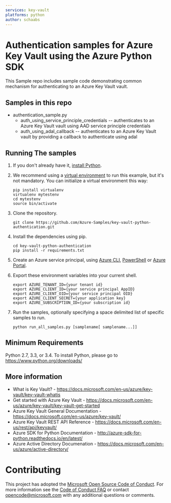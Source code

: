 ```yaml
---
services: key-vault
platforms: python
author: schaabs
---
```

# Authentication samples for Azure Key Vault using the Azure Python SDK

This Sample repo includes sample code demonstrating common mechanism for authenticating to an Azure Key Vault vault.

## Samples in this repo
* authentication_sample.py
  * auth_using_service_principle_credentials -- authenticates to an Azure Key Vault vault using AAD service principle credentials 
  * auth_using_adal_callback -- authenticates to an Azure Key Vault vault by providing a callback to authenticate using adal


## Running The samples
1. If you don't already have it, [install Python](https://www.python.org/downloads/).

2. We recommend using a [virtual environment](https://docs.python.org/3/tutorial/venv.html) to run this example, but it's not mandatory. You can initialize a virtual environment this way:

    ```
    pip install virtualenv
    virtualenv mytestenv
    cd mytestenv
    source bin/activate
    ```

3. Clone the repository.

    ```
    git clone https://github.com/Azure-Samples/key-vault-python-authentication.git
    ```

4. Install the dependencies using pip.

    ```
    cd key-vault-python-authentication
    pip install -r requirements.txt
    ```

5. Create an Azure service principal, using 
[Azure CLI](http://azure.microsoft.com/documentation/articles/resource-group-authenticate-service-principal-cli/),
[PowerShell](http://azure.microsoft.com/documentation/articles/resource-group-authenticate-service-principal/)
or [Azure Portal](http://azure.microsoft.com/documentation/articles/resource-group-create-service-principal-portal/).

6. Export these environment variables into your current shell. 

    ```
    export AZURE_TENANT_ID={your tenant id}
    export AZURE_CLIENT_ID={your service principal AppID}
    export AZURE_CLIENT_OID={your service principal OID}
    export AZURE_CLIENT_SECRET={your application key}
    export AZURE_SUBSCRIPTION_ID={your subscription id}
    ```

7. Run the samples, optionally specifying a space delimited list of specific samples to run.

    ```
    python run_all_samples.py [samplename[ samplename...]]
    ```

## Minimum Requirements
Python 2.7, 3.3, or 3.4.
To install Python, please go to https://www.python.org/downloads/

## More information

* What is Key Vault? - https://docs.microsoft.com/en-us/azure/key-vault/key-vault-whatis
* Get started with Azure Key Vault - https://docs.microsoft.com/en-us/azure/key-vault/key-vault-get-started
* Azure Key Vault General Documentation - https://docs.microsoft.com/en-us/azure/key-vault/
* Azure Key Vault REST API Reference - https://docs.microsoft.com/en-us/rest/api/keyvault/
* Azure SDK for Python Documentation - http://azure-sdk-for-python.readthedocs.io/en/latest/
* Azure Active Directory Documenation - https://docs.microsoft.com/en-us/azure/active-directory/
  
# Contributing

This project has adopted the [Microsoft Open Source Code of Conduct](https://opensource.microsoft.com/codeofconduct/). For more information 
see the [Code of Conduct FAQ](https://opensource.microsoft.com/codeofconduct/faq/) or contact [opencode@microsoft.com](mailto:opencode@microsoft.com) 
with any additional questions or comments.
